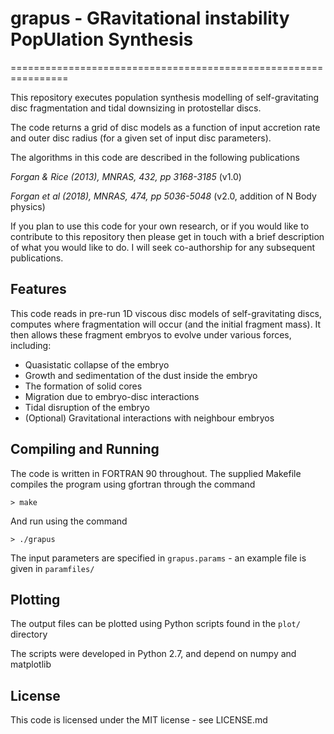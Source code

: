# grapus - GRavitational instability PopUlation Synthesis
================================================================

This repository executes population synthesis modelling of self-gravitating disc fragmentation and tidal downsizing in protostellar discs.


The code returns a grid of disc models as a function of input accretion rate and outer disc radius (for a given set of input disc parameters).

The algorithms in this code are described in the following publications

*Forgan & Rice (2013), MNRAS, 432, pp 3168-3185* (v1.0)

*Forgan et al (2018), MNRAS, 474, pp 5036-5048* (v2.0, addition of N Body physics)

If you plan to use this code for your own research, or if you would like to contribute to this repository then please get in touch with a brief description of what you would like to do.  I will seek co-authorship for any subsequent publications.


Features
--------

This code reads in pre-run 1D viscous disc models of self-gravitating discs, computes where fragmentation will occur (and the initial fragment mass).  It then 
allows these fragment embryos to evolve under various forces, including:

* Quasistatic collapse of the embryo
* Growth and sedimentation of the dust inside the embryo
* The formation of solid cores
* Migration due to embryo-disc interactions
* Tidal disruption of the embryo
* (Optional) Gravitational interactions with neighbour embryos

Compiling and Running
---------------------

The code is written in FORTRAN 90 throughout. The supplied Makefile compiles the 
program using gfortran through the command

`> make`

And run using the command

`> ./grapus`

The input parameters are specified in `grapus.params` - an example file is given in `paramfiles/`

Plotting
--------

The output files can be plotted using Python scripts found in the
`plot/` directory

The scripts were developed in Python 2.7, and depend on numpy and matplotlib

License
-------

This code is licensed under the MIT license - see LICENSE.md
